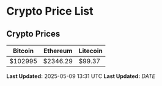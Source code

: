# Crypto Price List

## Crypto Prices
| Bitcoin | Ethereum | Litecoin |
| ------- | -------- | -------- |
| $102995 | $2346.29 | $99.37 |
**Last Updated:** 2025-05-09 13:31 UTC
**Last Updated:** $DATE$
